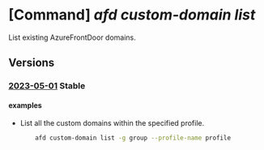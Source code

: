# [Command] _afd custom-domain list_

List existing AzureFrontDoor domains.

## Versions

### [2023-05-01](/Resources/mgmt-plane/L3N1YnNjcmlwdGlvbnMve30vcmVzb3VyY2Vncm91cHMve30vcHJvdmlkZXJzL21pY3Jvc29mdC5jZG4vcHJvZmlsZXMve30vY3VzdG9tZG9tYWlucw==/2023-05-01.xml) **Stable**

<!-- mgmt-plane /subscriptions/{}/resourcegroups/{}/providers/microsoft.cdn/profiles/{}/customdomains 2023-05-01 -->

#### examples

- List all the custom domains within the specified profile.
    ```bash
        afd custom-domain list -g group --profile-name profile
    ```
